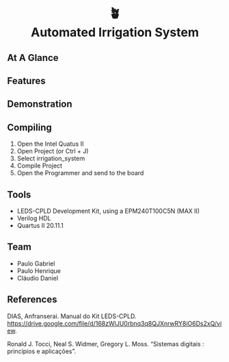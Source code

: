 
<h1 align = "center"> 
🪴
<br>
Automated Irrigation System
</h1>

## At A Glance

## Features

## Demonstration

## Compiling

1. Open the Intel Quatus II
2. Open Project (or Ctrl + J)
3. Select irrigation_system
4. Compile Project
5. Open the Programmer and send to the board

## Tools

* LEDS-CPLD Development Kit, using a EPM240T100C5N (MAX II)
* Verilog HDL
* Quartus II 20.11.1

## Team

* Paulo Gabriel 
* Paulo Henrique
* Cláudio Daniel

## References

DIAS, Anfranserai. Manual do Kit LEDS-CPLD. https://drive.google.com/file/d/168zWlJU0rbnq3q8QJXnrwRY8iO6Ds2xQ/view.

Ronald J. Tocci, Neal S. Widmer, Gregory L. Moss. “Sistemas digitais : princípios e aplicações”.